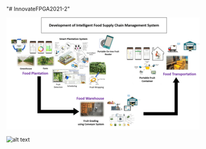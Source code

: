 "# InnovateFPGA2021-2" 

![alt text](https://github.com/StarGazeRWK/InnovateFPGA2021-2-AP028/blob/main/picture/Overall%20Project.png)


![alt text](https://github.com/StarGazeRWK/InnovateFPGA2021-2-AP028/blob/main/picture/Overall%Block%Diagram.png)

